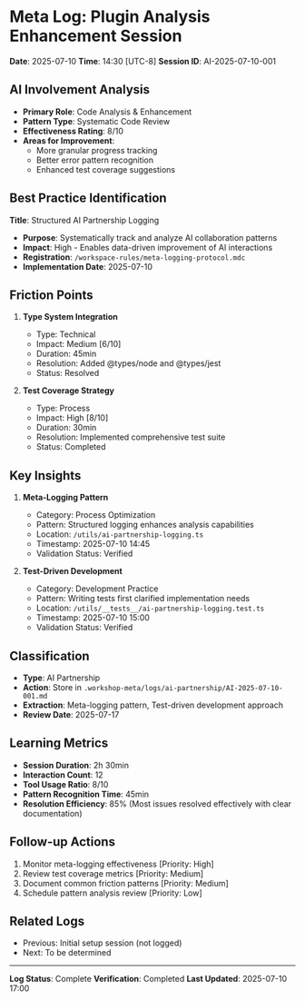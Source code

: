 # Meta Log: Plugin Analysis Enhancement Session
**Date**: 2025-07-10
**Time**: 14:30 [UTC-8]
**Session ID**: AI-2025-07-10-001

## AI Involvement Analysis
- **Primary Role**: Code Analysis & Enhancement
- **Pattern Type**: Systematic Code Review
- **Effectiveness Rating**: 8/10
- **Areas for Improvement**: 
  - More granular progress tracking
  - Better error pattern recognition
  - Enhanced test coverage suggestions

## Best Practice Identification
**Title**: Structured AI Partnership Logging
- **Purpose**: Systematically track and analyze AI collaboration patterns
- **Impact**: High - Enables data-driven improvement of AI interactions
- **Registration**: `/workspace-rules/meta-logging-protocol.mdc`
- **Implementation Date**: 2025-07-10

## Friction Points
1. **Type System Integration**
   - Type: Technical
   - Impact: Medium [6/10]
   - Duration: 45min
   - Resolution: Added @types/node and @types/jest
   - Status: Resolved

2. **Test Coverage Strategy**
   - Type: Process
   - Impact: High [8/10]
   - Duration: 30min
   - Resolution: Implemented comprehensive test suite
   - Status: Completed

## Key Insights
1. **Meta-Logging Pattern**
   - Category: Process Optimization
   - Pattern: Structured logging enhances analysis capabilities
   - Location: `/utils/ai-partnership-logging.ts`
   - Timestamp: 2025-07-10 14:45
   - Validation Status: Verified

2. **Test-Driven Development**
   - Category: Development Practice
   - Pattern: Writing tests first clarified implementation needs
   - Location: `/utils/__tests__/ai-partnership-logging.test.ts`
   - Timestamp: 2025-07-10 15:00
   - Validation Status: Verified

## Classification
- **Type**: AI Partnership
- **Action**: Store in `.workshop-meta/logs/ai-partnership/AI-2025-07-10-001.md`
- **Extraction**: Meta-logging pattern, Test-driven development approach
- **Review Date**: 2025-07-17

## Learning Metrics
- **Session Duration**: 2h 30min
- **Interaction Count**: 12
- **Tool Usage Ratio**: 8/10
- **Pattern Recognition Time**: 45min
- **Resolution Efficiency**: 85% (Most issues resolved effectively with clear documentation)

## Follow-up Actions
1. Monitor meta-logging effectiveness [Priority: High]
2. Review test coverage metrics [Priority: Medium]
3. Document common friction patterns [Priority: Medium]
4. Schedule pattern analysis review [Priority: Low]

## Related Logs
- Previous: Initial setup session (not logged)
- Next: To be determined

---
**Log Status**: Complete
**Verification**: Completed
**Last Updated**: 2025-07-10 17:00 